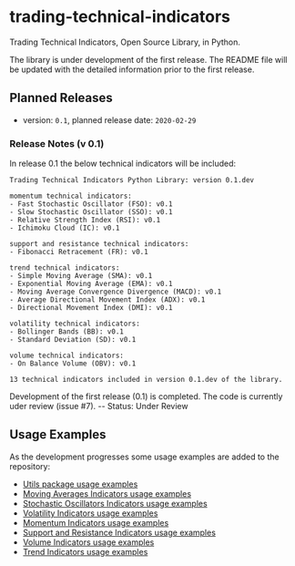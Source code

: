 # trading-technical-indicators
Trading Technical Indicators, Open Source Library, in Python.

The library is under development of the first release. The README file will be updated with the detailed information prior to the first release.

## Planned Releases
- version: `0.1`, planned release date: `2020-02-29`

### Release Notes (v 0.1)
In release 0.1 the below technical indicators will be included:
```
Trading Technical Indicators Python Library: version 0.1.dev

momentum technical indicators:
- Fast Stochastic Oscillator (FSO): v0.1
- Slow Stochastic Oscillator (SSO): v0.1
- Relative Strength Index (RSI): v0.1
- Ichimoku Cloud (IC): v0.1

support and resistance technical indicators:
- Fibonacci Retracement (FR): v0.1

trend technical indicators:
- Simple Moving Average (SMA): v0.1
- Exponential Moving Average (EMA): v0.1
- Moving Average Convergence Divergence (MACD): v0.1
- Average Directional Movement Index (ADX): v0.1
- Directional Movement Index (DMI): v0.1

volatility technical indicators:
- Bollinger Bands (BB): v0.1
- Standard Deviation (SD): v0.1

volume technical indicators:
- On Balance Volume (OBV): v0.1

13 technical indicators included in version 0.1.dev of the library.
```

Development of the first release (0.1) is completed. The code is currently uder review (issue #7). -- Status: Under Review


## Usage Examples
As the development progresses some usage examples are added to the repository:

- [Utils package usage examples](https://github.com/vsaveris/trading-technical-indicators/tree/master/examples/utils)
- [Moving Averages Indicators usage examples](https://github.com/vsaveris/trading-technical-indicators/tree/master/examples/indicators/moving_averages)
- [Stochastic Oscillators Indicators usage examples](https://github.com/vsaveris/trading-technical-indicators/tree/master/examples/indicators/stochastic_oscillators)
- [Volatility Indicators usage examples](https://github.com/vsaveris/trading-technical-indicators/tree/master/examples/indicators/volatility)
- [Momentum Indicators usage examples](https://github.com/vsaveris/trading-technical-indicators/tree/master/examples/indicators/momentum)
- [Support and Resistance Indicators usage examples](https://github.com/vsaveris/trading-technical-indicators/tree/master/examples/indicators/support_resistance)
- [Volume Indicators usage examples](https://github.com/vsaveris/trading-technical-indicators/tree/master/examples/indicators/volume)
- [Trend Indicators usage examples](https://github.com/vsaveris/trading-technical-indicators/tree/master/examples/indicators/trend)